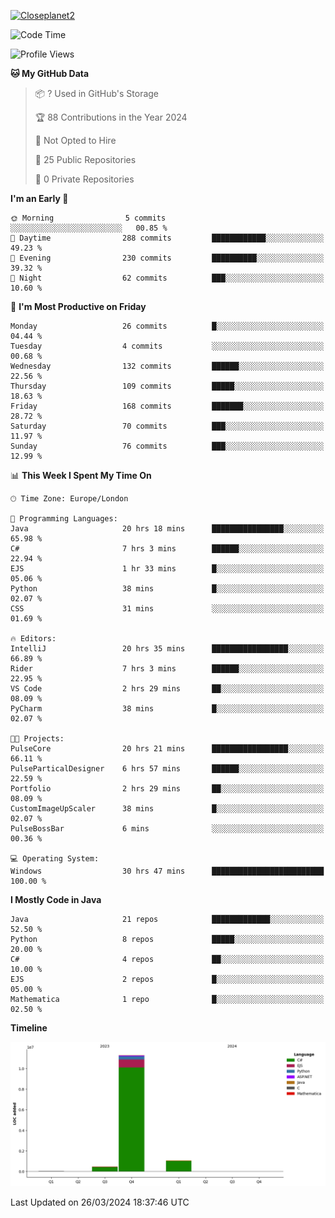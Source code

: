 [![Closeplanet2](https://github-readme-stats.vercel.app/api?username=Closeplanet2&show_icons=true&theme=tokyonight&count_private=true)]([https://github.com/Closeplanet2])

<!--START_SECTION:waka-->
![Code Time](http://img.shields.io/badge/Code%20Time-475%20hrs%2026%20mins-blue)

![Profile Views](http://img.shields.io/badge/Profile%20Views-0-blue)

**🐱 My GitHub Data** 

> 📦 ? Used in GitHub's Storage 
 > 
> 🏆 88 Contributions in the Year 2024
 > 
> 🚫 Not Opted to Hire
 > 
> 📜 25 Public Repositories 
 > 
> 🔑 0 Private Repositories 
 > 
**I'm an Early 🐤** 

```text
🌞 Morning                5 commits           ░░░░░░░░░░░░░░░░░░░░░░░░░   00.85 % 
🌆 Daytime                288 commits         ████████████░░░░░░░░░░░░░   49.23 % 
🌃 Evening                230 commits         ██████████░░░░░░░░░░░░░░░   39.32 % 
🌙 Night                  62 commits          ███░░░░░░░░░░░░░░░░░░░░░░   10.60 % 
```
📅 **I'm Most Productive on Friday** 

```text
Monday                   26 commits          █░░░░░░░░░░░░░░░░░░░░░░░░   04.44 % 
Tuesday                  4 commits           ░░░░░░░░░░░░░░░░░░░░░░░░░   00.68 % 
Wednesday                132 commits         ██████░░░░░░░░░░░░░░░░░░░   22.56 % 
Thursday                 109 commits         █████░░░░░░░░░░░░░░░░░░░░   18.63 % 
Friday                   168 commits         ███████░░░░░░░░░░░░░░░░░░   28.72 % 
Saturday                 70 commits          ███░░░░░░░░░░░░░░░░░░░░░░   11.97 % 
Sunday                   76 commits          ███░░░░░░░░░░░░░░░░░░░░░░   12.99 % 
```


📊 **This Week I Spent My Time On** 

```text
🕑︎ Time Zone: Europe/London

💬 Programming Languages: 
Java                     20 hrs 18 mins      ████████████████░░░░░░░░░   65.98 % 
C#                       7 hrs 3 mins        ██████░░░░░░░░░░░░░░░░░░░   22.94 % 
EJS                      1 hr 33 mins        █░░░░░░░░░░░░░░░░░░░░░░░░   05.06 % 
Python                   38 mins             █░░░░░░░░░░░░░░░░░░░░░░░░   02.07 % 
CSS                      31 mins             ░░░░░░░░░░░░░░░░░░░░░░░░░   01.69 % 

🔥 Editors: 
IntelliJ                 20 hrs 35 mins      █████████████████░░░░░░░░   66.89 % 
Rider                    7 hrs 3 mins        ██████░░░░░░░░░░░░░░░░░░░   22.95 % 
VS Code                  2 hrs 29 mins       ██░░░░░░░░░░░░░░░░░░░░░░░   08.09 % 
PyCharm                  38 mins             █░░░░░░░░░░░░░░░░░░░░░░░░   02.07 % 

🐱‍💻 Projects: 
PulseCore                20 hrs 21 mins      █████████████████░░░░░░░░   66.11 % 
PulseParticalDesigner    6 hrs 57 mins       ██████░░░░░░░░░░░░░░░░░░░   22.59 % 
Portfolio                2 hrs 29 mins       ██░░░░░░░░░░░░░░░░░░░░░░░   08.09 % 
CustomImageUpScaler      38 mins             █░░░░░░░░░░░░░░░░░░░░░░░░   02.07 % 
PulseBossBar             6 mins              ░░░░░░░░░░░░░░░░░░░░░░░░░   00.36 % 

💻 Operating System: 
Windows                  30 hrs 47 mins      █████████████████████████   100.00 % 
```

**I Mostly Code in Java** 

```text
Java                     21 repos            █████████████░░░░░░░░░░░░   52.50 % 
Python                   8 repos             █████░░░░░░░░░░░░░░░░░░░░   20.00 % 
C#                       4 repos             ██░░░░░░░░░░░░░░░░░░░░░░░   10.00 % 
EJS                      2 repos             █░░░░░░░░░░░░░░░░░░░░░░░░   05.00 % 
Mathematica              1 repo              █░░░░░░░░░░░░░░░░░░░░░░░░   02.50 % 
```



**Timeline**

![Lines of Code chart](https://raw.githubusercontent.com/Closeplanet2/Closeplanet2/main/assets/bar_graph.png)


 Last Updated on 26/03/2024 18:37:46 UTC
<!--END_SECTION:waka-->

